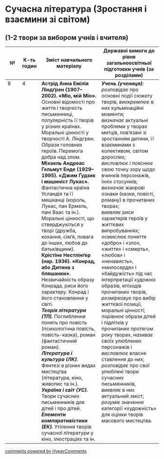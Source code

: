 <div id="hypercomments_widget" class="js-hypercomments-widget invisible"></div>

# Сучасна література (Зростання і взаємини зі світом)
##  (1-2 твори за вибором учнів і вчителя)


<table>
  <tr>
    <td width="10%" align="center"><b>№</b></td>
    <td width="10%" align="center"><b>К-ть годин</b></td>
    <td width="40%" align="center"><b>Зміст навчального матеріалу</b></td>
    <td width="40%" align="center"><b>Державні вимоги до рівня загальноосвітньої підготовки учнів (за розділами)</b></td>
  </tr>
<tbody>
  <tr>
<td width="10%" style="vertical-align:top !important;">8</td>
<td width="10%" style="vertical-align:top !important;">4</td>
    <td width="40%" style="vertical-align:top !important;">
<b>Астрід Анна Емілія Ліндґрен (1907–2002). «Міо, мій Міо».</b> Основні відомості про життя і творчість письменниці, популярність її творів у різних країнах. Моральні цінності у творчості А. Ліндгрен. Образи головних героїв. Перемога добра над злом. <br> 
<b>Міхаель Андреас Гельмут Енде (1929–1995). «Джим Ґудзик і машиніст Лукас».</b> Фантастична країна Усландія та її мешканці (король, Лукас, пан Ермель, пані Ваас та ін.). Моральні цінності, що стверджуються у творі (дружба, кохання, сім’я, повага до інших, любов до батьківщини). <br>
<b>Крістіне Нестлінґер (нар. 1936). «Конрад, або Дитина з бляшанки».</b> Незвичайність образу Конрада, риси його характеру. Конрад і його становлення у світі. <br>
<b><i>Теорія літератури (ТЛ).</i></b> Поглиблення понять про повість (психологічна повість, повість-казка), роман (фантастичний роман).  <br>
<b><i>Література і культура (ЛК).</i></b> Фентезі в різних видах мистецтва (література, кіно, живопис та ін.).   <br>
<b><i>Україна і світ (УС).</i></b> Твори сучасних письменників для дітей і про дітей. <br>
<b><i>Елементи компаративістики (ЕК).</i></b> Утілення творів сучасної літератури у кіно, ілюстраціях та ін. 
</td>
    <td width="40%" style="vertical-align:top !important;">
<i><b>Учень (учениця):</b></i><br>
<i>розповідає</i> про основні події сюжету творів, <i>виокремлює</i> в них кульмінаційні моменти;<br>
<i>визначає</i> актуальні проблеми у творах митців, пов’язані зі зростанням дитини, її взаєминами з колективом, світом дорослих;<br>
<i>висловлює і пояснює </i>свою точку зору щодо вчинків персонажів, їхніх стосунків;<br>
<i>визначає</i> жанрові ознаки (казки, повісті, роману) в прочитаних творах; <br>
<i>виявляє</i> риси характерів героїв у життєвих випробуваннях; <br>
<i>осмислює</i> поняття «добро» і «зло», «життя» і «смерть», «любов» і «ненависть», «милосердя» і «байдужість» під час інтерпретації художніх образів, епізодів прочитаних творів, <i>розмірковує</i> про вибір життєвої позиції, моральні цінності;   <br>
<i>порівнює</i> образи дітей і підлітків у прочитаних протягом року творах, <i>називає</i> своїх улюблених персонажів і <i>висловлює</i> власне ставлення до них;<br>
<i>розповідає</i> про свої улюблені твори сучасних письменників, <i>виявляє</i> в них актуальний зміст;<br>
<i>розуміє</i> значення категорії «художність» для оцінки творів масового мистецтва. 
  </td>
</tbody>
</table>

<div class="js-hypercomments-container">
<a href="http://hypercomments.com" class="hc-link" title="comments widget">comments powered by HyperComments</a>
</div>